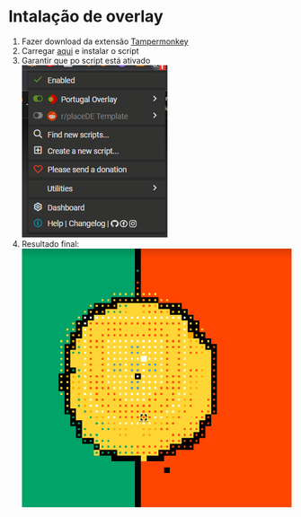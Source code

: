 # Intalação de overlay

1. Fazer download da extensão [Tampermonkey](https://chrome.google.com/webstore/detail/tampermonkey/dhdgffkkebhmkfjojejmpbldmpobfkfo)
2. Carregar [aqui](https://github.com/PortugueseMan/rplace-tuga/raw/main/userscript.user.js) e instalar o script
3.  Garantir que po script está ativado <br> ![plot](./assets/active.png) 
4. Resultado final: <br> ![plot](./assets/result.png) <br>
